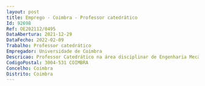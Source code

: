 ```yaml
--- 
layout: post
title: Emprego - Coimbra - Professor catedrático
Id: 92698
Ref: OE202112/0495
DataAbertura: 2021-12-29
DataFecho: 2022-02-09
Trabalho: Professor catedrático
Empregador: Universidade de Coimbra
Descricao: Professor Catedrático na área disciplinar de Engenharia Mecânica
CodigoPostal: 3004-531 COIMBRA
Concelho: Coimbra
Distrito: Coimbra
--- 
```

